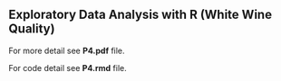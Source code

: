 ## Exploratory Data Analysis with R (White Wine Quality)

For more detail see **P4.pdf** file.

For code detail see **P4.rmd** file.
